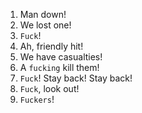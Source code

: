 1. Man down!
2. We lost one!
3. `Fuck`!
4. Ah, friendly hit!
5. We have casualties!
6. A `fucking` kill them!
7. `Fuck`! Stay back! Stay back!
8. `Fuck`, look out!
9. `Fuckers`!